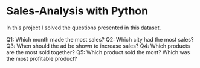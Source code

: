 # Sales-Analysis with Python
In this project I solved the questions presented in this dataset.

Q1: Which month made the most sales?
Q2: Which city had the most sales?
Q3: When should the ad be shown to increase sales?
Q4: Which products are the most sold together?
Q5: Which product sold the most? Which was the most profitable product?
 

